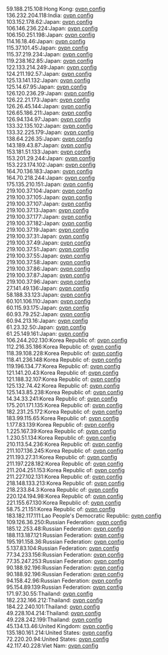 59.188.215.108:Hong Kong: [ovpn config](vpn/59_188_215_108.ovpn)  
136.232.204.118:India: [ovpn config](vpn/136_232_204_118.ovpn)  
103.152.178.62:Japan: [ovpn config](vpn/103_152_178_62.ovpn)  
106.146.236.224:Japan: [ovpn config](vpn/106_146_236_224.ovpn)  
106.150.251.198:Japan: [ovpn config](vpn/106_150_251_198.ovpn)  
114.16.18.46:Japan: [ovpn config](vpn/114_16_18_46.ovpn)  
115.37.101.45:Japan: [ovpn config](vpn/115_37_101_45.ovpn)  
115.37.219.234:Japan: [ovpn config](vpn/115_37_219_234.ovpn)  
119.238.162.85:Japan: [ovpn config](vpn/119_238_162_85.ovpn)  
122.133.214.249:Japan: [ovpn config](vpn/122_133_214_249.ovpn)  
124.211.192.57:Japan: [ovpn config](vpn/124_211_192_57.ovpn)  
125.13.141.132:Japan: [ovpn config](vpn/125_13_141_132.ovpn)  
125.14.67.95:Japan: [ovpn config](vpn/125_14_67_95.ovpn)  
126.120.236.29:Japan: [ovpn config](vpn/126_120_236_29.ovpn)  
126.22.21.173:Japan: [ovpn config](vpn/126_22_21_173.ovpn)  
126.26.45.144:Japan: [ovpn config](vpn/126_26_45_144.ovpn)  
126.65.186.211:Japan: [ovpn config](vpn/126_65_186_211.ovpn)  
126.94.134.97:Japan: [ovpn config](vpn/126_94_134_97.ovpn)  
133.32.135.102:Japan: [ovpn config](vpn/133_32_135_102.ovpn)  
133.32.225.179:Japan: [ovpn config](vpn/133_32_225_179.ovpn)  
138.64.226.35:Japan: [ovpn config](vpn/138_64_226_35.ovpn)  
143.189.43.87:Japan: [ovpn config](vpn/143_189_43_87.ovpn)  
153.181.51.133:Japan: [ovpn config](vpn/153_181_51_133.ovpn)  
153.201.29.244:Japan: [ovpn config](vpn/153_201_29_244.ovpn)  
153.223.174.102:Japan: [ovpn config](vpn/153_223_174_102.ovpn)  
164.70.136.183:Japan: [ovpn config](vpn/164_70_136_183.ovpn)  
164.70.218.244:Japan: [ovpn config](vpn/164_70_218_244.ovpn)  
175.135.210.151:Japan: [ovpn config](vpn/175_135_210_151.ovpn)  
219.100.37.104:Japan: [ovpn config](vpn/219_100_37_104.ovpn)  
219.100.37.105:Japan: [ovpn config](vpn/219_100_37_105.ovpn)  
219.100.37.107:Japan: [ovpn config](vpn/219_100_37_107.ovpn)  
219.100.37.13:Japan: [ovpn config](vpn/219_100_37_13.ovpn)  
219.100.37.177:Japan: [ovpn config](vpn/219_100_37_177.ovpn)  
219.100.37.182:Japan: [ovpn config](vpn/219_100_37_182.ovpn)  
219.100.37.19:Japan: [ovpn config](vpn/219_100_37_19.ovpn)  
219.100.37.31:Japan: [ovpn config](vpn/219_100_37_31.ovpn)  
219.100.37.49:Japan: [ovpn config](vpn/219_100_37_49.ovpn)  
219.100.37.51:Japan: [ovpn config](vpn/219_100_37_51.ovpn)  
219.100.37.55:Japan: [ovpn config](vpn/219_100_37_55.ovpn)  
219.100.37.58:Japan: [ovpn config](vpn/219_100_37_58.ovpn)  
219.100.37.86:Japan: [ovpn config](vpn/219_100_37_86.ovpn)  
219.100.37.87:Japan: [ovpn config](vpn/219_100_37_87.ovpn)  
219.100.37.96:Japan: [ovpn config](vpn/219_100_37_96.ovpn)  
27.141.49.136:Japan: [ovpn config](vpn/27_141_49_136.ovpn)  
58.188.33.123:Japan: [ovpn config](vpn/58_188_33_123.ovpn)  
60.101.106.110:Japan: [ovpn config](vpn/60_101_106_110.ovpn)  
60.115.93.175:Japan: [ovpn config](vpn/60_115_93_175.ovpn)  
60.93.79.252:Japan: [ovpn config](vpn/60_93_79_252.ovpn)  
60.94.213.16:Japan: [ovpn config](vpn/60_94_213_16.ovpn)  
61.23.32.50:Japan: [ovpn config](vpn/61_23_32_50.ovpn)  
61.25.149.161:Japan: [ovpn config](vpn/61_25_149_161.ovpn)  
106.244.202.130:Korea Republic of: [ovpn config](vpn/106_244_202_130.ovpn)  
112.216.35.186:Korea Republic of: [ovpn config](vpn/112_216_35_186.ovpn)  
118.39.108.228:Korea Republic of: [ovpn config](vpn/118_39_108_228.ovpn)  
118.41.236.148:Korea Republic of: [ovpn config](vpn/118_41_236_148.ovpn)  
119.196.134.77:Korea Republic of: [ovpn config](vpn/119_196_134_77.ovpn)  
121.141.20.43:Korea Republic of: [ovpn config](vpn/121_141_20_43.ovpn)  
121.188.32.107:Korea Republic of: [ovpn config](vpn/121_188_32_107.ovpn)  
125.132.74.42:Korea Republic of: [ovpn config](vpn/125_132_74_42.ovpn)  
125.143.85.238:Korea Republic of: [ovpn config](vpn/125_143_85_238.ovpn)  
14.34.33.241:Korea Republic of: [ovpn config](vpn/14_34_33_241.ovpn)  
175.201.171.135:Korea Republic of: [ovpn config](vpn/175_201_171_135.ovpn)  
182.231.25.172:Korea Republic of: [ovpn config](vpn/182_231_25_172.ovpn)  
183.99.115.65:Korea Republic of: [ovpn config](vpn/183_99_115_65.ovpn)  
1.177.83.139:Korea Republic of: [ovpn config](vpn/1_177_83_139.ovpn)  
1.225.167.39:Korea Republic of: [ovpn config](vpn/1_225_167_39.ovpn)  
1.230.51.134:Korea Republic of: [ovpn config](vpn/1_230_51_134.ovpn)  
210.113.54.236:Korea Republic of: [ovpn config](vpn/210_113_54_236.ovpn)  
211.107.136.245:Korea Republic of: [ovpn config](vpn/211_107_136_245.ovpn)  
211.193.27.31:Korea Republic of: [ovpn config](vpn/211_193_27_31.ovpn)  
211.197.228.182:Korea Republic of: [ovpn config](vpn/211_197_228_182.ovpn)  
211.204.251.153:Korea Republic of: [ovpn config](vpn/211_204_251_153.ovpn)  
211.227.102.131:Korea Republic of: [ovpn config](vpn/211_227_102_131.ovpn)  
218.148.133.213:Korea Republic of: [ovpn config](vpn/218_148_133_213.ovpn)  
218.233.84.3:Korea Republic of: [ovpn config](vpn/218_233_84_3.ovpn)  
220.124.194.98:Korea Republic of: [ovpn config](vpn/220_124_194_98.ovpn)  
221.155.67.130:Korea Republic of: [ovpn config](vpn/221_155_67_130.ovpn)  
58.75.21.151:Korea Republic of: [ovpn config](vpn/58_75_21_151.ovpn)  
183.182.117.111:Lao People's Democratic Republic: [ovpn config](vpn/183_182_117_111.ovpn)  
109.126.36.250:Russian Federation: [ovpn config](vpn/109_126_36_250.ovpn)  
185.12.253.48:Russian Federation: [ovpn config](vpn/185_12_253_48.ovpn)  
188.113.187.121:Russian Federation: [ovpn config](vpn/188_113_187_121.ovpn)  
195.191.158.36:Russian Federation: [ovpn config](vpn/195_191_158_36.ovpn)  
5.137.83.104:Russian Federation: [ovpn config](vpn/5_137_83_104.ovpn)  
77.34.233.156:Russian Federation: [ovpn config](vpn/77_34_233_156.ovpn)  
77.35.247.253:Russian Federation: [ovpn config](vpn/77_35_247_253.ovpn)  
90.188.92.196:Russian Federation: [ovpn config](vpn/90_188_92_196.ovpn)  
90.188.92.196:Russian Federation: [ovpn config](vpn/90_188_92_196.ovpn)  
94.158.42.96:Russian Federation: [ovpn config](vpn/94_158_42_96.ovpn)  
95.154.89.139:Russian Federation: [ovpn config](vpn/95_154_89_139.ovpn)  
171.97.30.55:Thailand: [ovpn config](vpn/171_97_30_55.ovpn)  
182.232.166.212:Thailand: [ovpn config](vpn/182_232_166_212.ovpn)  
184.22.240.101:Thailand: [ovpn config](vpn/184_22_240_101.ovpn)  
49.228.104.214:Thailand: [ovpn config](vpn/49_228_104_214.ovpn)  
49.228.242.199:Thailand: [ovpn config](vpn/49_228_242_199.ovpn)  
45.134.13.46:United Kingdom: [ovpn config](vpn/45_134_13_46.ovpn)  
135.180.161.214:United States: [ovpn config](vpn/135_180_161_214.ovpn)  
72.220.20.94:United States: [ovpn config](vpn/72_220_20_94.ovpn)  
42.117.40.228:Viet Nam: [ovpn config](vpn/42_117_40_228.ovpn)  
